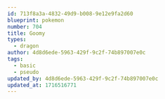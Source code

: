 ```yaml
---
id: 713f8a3a-4832-49d9-b008-9e12e9fa2d60
blueprint: pokemon
number: 704
title: Goomy
types:
  - dragon
author: 4d8d6ede-5963-429f-9c2f-74b897007e0c
tags:
  - basic
  - pseudo
updated_by: 4d8d6ede-5963-429f-9c2f-74b897007e0c
updated_at: 1716516771
---
```

